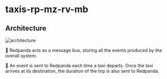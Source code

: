 # taxis-rp-mz-rv-mb

## Architecture

![architecture](https://user-images.githubusercontent.com/8095957/187684728-de06c7ac-481c-457c-9fe5-4c03c6d762e9.png)

🐼 Redpanda acts as a message bus, storing all the events produced by the overall system.

🚕 An event is sent to Redpanda each time a taxi departs. Once the taxi arrives at its destination, the duration of the trip is also sent to Redpanda.
